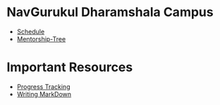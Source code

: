 # NavGurukul Dharamshala Campus

- [Schedule](schedule.md)
- [Mentorship-Tree](mentor-tree.md)

# Important Resources
- [Progress Tracking](https://docs.google.com/spreadsheets/d/1YO-Ek6T_3UXTKevURQPYc7AUlaohOEiqgOtIhwRsFeE/edit#gid=1325490516)
- [Writing MarkDown](https://github.com/adam-p/markdown-here/wiki/Markdown-Cheatsheet)
